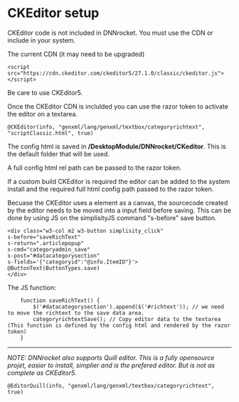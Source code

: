 # CKEditor setup

CKEditor code is not included in DNNrocket.  You must use the CDN or include in your system.

The current CDN  (it may need to be upgraded)
```
<script src="https://cdn.ckeditor.com/ckeditor5/27.1.0/classic/ckeditor.js"></script>
```

Be care to use CKEditor5.

Once the CKEditor CDN is inclulded you can use the razor token to activate the editor on a textarea.
```
@CKEditor(info, "genxml/lang/genxml/textbox/categoryrichtext", "scriptClassic.html", true)
```

The config html is saved in **/DesktopModule/DNNrocket/CKeditor**.  This is the default folder that will be used.  

A full config html rel path can be passed to the razor token.

If a custom build CKEditor is required the editor can be added to the system install and the required full html config path passed to the razor token.

Becuase the CKEditor uses a element as a canvas, the sourcecode created by the editor needs to be moved into a input field before saving.  This can be done by using JS on the simplisityJS command "s-before" save button.

```
<div class="w3-col m2 w3-button simplisity_click"
s-before="saveRichText"
s-return=".articlepopup"
s-cmd="categoryadmin_save"
s-post="#datacategorysection"
s-fields='{"categoryid":"@info.ItemID"}'>
@ButtonText(ButtonTypes.save)
</div>
```

The JS function:
```
    function saveRichText() {
        $('#datacategorysection').append($('#richtext')); // we need to move the richtext to the save data area.
        categoryrichtextSave(); // Copy editor data to the textarea (This function is defined by the config html and rendered by the razor token)
    }
```

---

*NOTE: DNNrocket also supports Quill editor.  This is a fully opensource projet, easier to install, simplier and is the prefered editor.  But is not as complete as CKEditor5.*
```
@EditorQuill(info, "genxml/lang/genxml/textbox/categoryrichtext", true)
```
